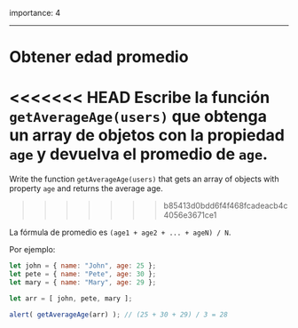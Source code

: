 importance: 4

---

# Obtener edad promedio

<<<<<<< HEAD
Escribe la función `getAverageAge(users)` que obtenga un array de objetos con la propiedad `age` y devuelva el promedio de `age`.
=======
Write the function `getAverageAge(users)` that gets an array of objects with property `age` and returns the average age.
>>>>>>> b85413d0bdd6f4f468fcadeacb4c4056e3671ce1

La fórmula de promedio es `(age1 + age2 + ... + ageN) / N`.

Por ejemplo:

```js no-beautify
let john = { name: "John", age: 25 };
let pete = { name: "Pete", age: 30 };
let mary = { name: "Mary", age: 29 };

let arr = [ john, pete, mary ];

alert( getAverageAge(arr) ); // (25 + 30 + 29) / 3 = 28
```
